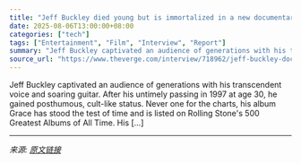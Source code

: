 ```yaml
---
title: "Jeff Buckley died young but is immortalized in a new documentary"
date: 2025-08-06T13:00:00+08:00
categories: ["tech"]
tags: ["Entertainment", "Film", "Interview", "Report"]
summary: "Jeff Buckley captivated an audience of generations with his transcendent voice and soaring guitar. After his untimely passing in 1997 at age 30, he gained posthumous, cult-like status. Never one for t"
source_url: "https://www.theverge.com/interview/718962/jeff-buckley-documentary-amy-berg-interview"
---
```


Jeff Buckley captivated an audience of generations with his transcendent voice and soaring guitar. After his untimely passing in 1997 at age 30, he gained posthumous, cult-like status. Never one for the charts, his album Grace has stood the test of time and is listed on Rolling Stone's 500 Greatest Albums of All Time. His [&#8230;]

---

*来源: [原文链接](https://www.theverge.com/interview/718962/jeff-buckley-documentary-amy-berg-interview)*
